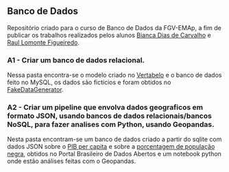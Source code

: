 ## Banco de Dados

Repositório criado para o curso de Banco de Dados da FGV-EMAp, a fim de publicar os trabalhos realizados pelos alunos [Bianca Dias de Carvalho](https://github.com/biancarvalho) e [Raul Lomonte Figueiredo](https://github.com/RaulFigueiredo).

### A1 - Criar um banco de dados relacional.

Nessa pasta encontra-se o modelo criado no [Vertabelo](https://vertabelo.com/) e o banco de dados feito no MySQL, os dados são fictícios e foram obtidos no [FakeDataGenerator](https://generatedata.com/generator).

### A2 - Criar um pipeline que envolva dados geograficos em formato JSON, usando bancos de dados relacionais/bancos NoSQL, para fazer analises com Python, usando Geopandas.

Nesta pasta encontram-se um banco de dados criado a partir do sqlite com dados JSON sobre o [PIB per capita](https://dados.gov.br/dataset/cgeo_vw_pib_percapita/resource/51ffdc3d-39de-4034-8357-f126cd6c70c2) e sobre a [porcentagem de população negra](https://dados.gov.br/dataset/cgeo_vw_per_pessoas_pretas), obtidos no Portal Brasileiro de Dados Abertos e um notebook python onde estão análises feitas com o Geopandas.